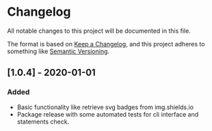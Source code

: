 # Changelog
All notable changes to this project will be documented in this file.

The format is based on [Keep a Changelog](https://keepachangelog.com/en/1.0.0/),
and this project adheres to something like [Semantic Versioning](https://semver.org/spec/v2.0.0.html).

## [1.0.4] - 2020-01-01
### Added
- Basic functionality like retrieve svg badges from img.shields.io
- Package release with some automated tests for cli interface and statements check.
